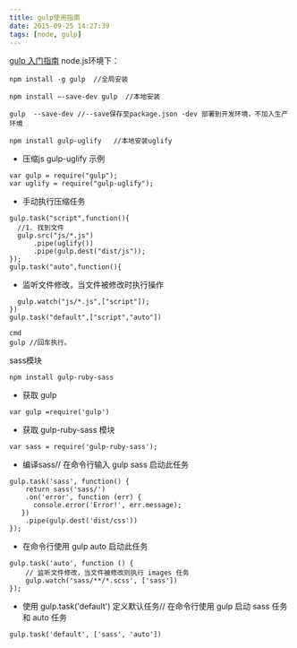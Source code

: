 ```yaml
---
title: gulp使用指南
date: 2015-09-25 14:27:39
tags: [node, gulp]
---
```

[gulp 入门指南](https://github.com/nimojs/gulp-book)
node.js环境下：
```
npm install -g gulp  //全局安装
```
```
npm install —-save-dev gulp  //本地安装
```
```
gulp  --save-dev //--save保存至package.json -dev 部署到开发环境，不加入生产环境
```
```
npm install gulp-uglify   //本地安装uglify
```
* 压缩js  gulp-uglify  示例
```
var gulp = require("gulp");
var uglify = require("gulp-uglify");
```
* 手动执行压缩任务
```
gulp.task("script",function(){
  //1. 找到文件
  gulp.src("js/*.js")
      .pipe(uglify())
      .pipe(gulp.dest("dist/js"));
});
gulp.task("auto",function(){
```
* 监听文件修改，当文件被修改时执行操作
```
  gulp.watch("js/*.js",["script"]);
})
gulp.task("default",["script","auto"])
```
```
cmd
gulp //回车执行。
```


sass模块
```
npm install gulp-ruby-sass
```
* 获取 gulp
```
var gulp =require('gulp')
```
* 获取 gulp-ruby-sass 模块
```
var sass = require('gulp-ruby-sass');
```

* 编译sass// 在命令行输入 gulp sass 启动此任务
```
gulp.task('sass', function() {
    return sass('sass/')
    .on('error', function (err) {
      console.error('Error!', err.message);
   })
    .pipe(gulp.dest('dist/css'))
});
```

* 在命令行使用 gulp auto 启动此任务
```
gulp.task('auto', function () {
    // 监听文件修改，当文件被修改则执行 images 任务
    gulp.watch('sass/**/*.scss', ['sass'])
});
```
* 使用 gulp.task('default') 定义默认任务// 在命令行使用 gulp 启动 sass 任务和 auto 任务
```
gulp.task('default', ['sass', 'auto'])
```


